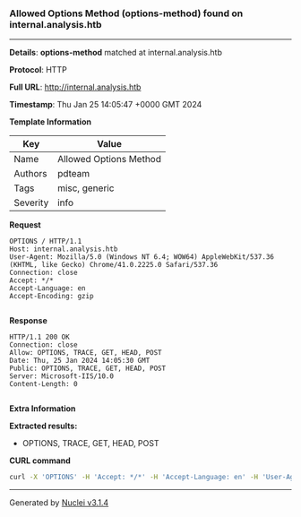 ### Allowed Options Method (options-method) found on internal.analysis.htb

----
**Details**: **options-method** matched at internal.analysis.htb

**Protocol**: HTTP

**Full URL**: http://internal.analysis.htb

**Timestamp**: Thu Jan 25 14:05:47 +0000 GMT 2024

**Template Information**

| Key | Value |
| --- | --- |
| Name | Allowed Options Method |
| Authors | pdteam |
| Tags | misc, generic |
| Severity | info |

**Request**
```http
OPTIONS / HTTP/1.1
Host: internal.analysis.htb
User-Agent: Mozilla/5.0 (Windows NT 6.4; WOW64) AppleWebKit/537.36 (KHTML, like Gecko) Chrome/41.0.2225.0 Safari/537.36
Connection: close
Accept: */*
Accept-Language: en
Accept-Encoding: gzip


```

**Response**
```http
HTTP/1.1 200 OK
Connection: close
Allow: OPTIONS, TRACE, GET, HEAD, POST
Date: Thu, 25 Jan 2024 14:05:30 GMT
Public: OPTIONS, TRACE, GET, HEAD, POST
Server: Microsoft-IIS/10.0
Content-Length: 0


```

**Extra Information**

**Extracted results:**

- OPTIONS, TRACE, GET, HEAD, POST



**CURL command**
```sh
curl -X 'OPTIONS' -H 'Accept: */*' -H 'Accept-Language: en' -H 'User-Agent: Mozilla/5.0 (Windows NT 6.4; WOW64) AppleWebKit/537.36 (KHTML, like Gecko) Chrome/41.0.2225.0 Safari/537.36' 'http://internal.analysis.htb'
```

----

Generated by [Nuclei v3.1.4](https://github.com/projectdiscovery/nuclei)